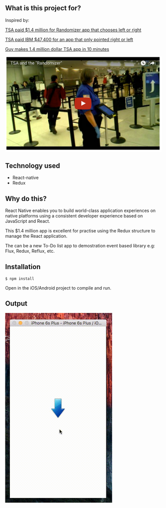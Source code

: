 ## What is this project for?

Inspired by:

[TSA paid $1.4 million for Randomizer app that chooses left or right](http://www.geek.com/apps/tsa-paid-1-4-million-for-randomizer-app-that-chooses-left-or-right-1651337/)

[TSA paid IBM $47,400 for an app that only pointed right or left](http://mashable.com/2016/04/04/tsa-ibm-randomizer-app/#aPKBU.b62Pqw)

[Guy makes 1.4 million dollar TSA app in 10 minutes](https://www.reddit.com/r/videos/comments/4deagz/)

[<img src="./youtube.png">](https://youtu.be/P_KmFJ2gGzw)


## Technology used

* React-native
* Redux

## Why do this?

React Native enables you to build world-class application experiences on native platforms using a consistent developer experience based on JavaScript and React. 

This $1.4 million app is excellent for practise using the Redux structure to manage the React application.

The can be a new To-Do list app to demostration event based library e.g: Flux, Redux, Reflux, etc.

## Installation 

```
$ npm install 
```

Open in the iOS/Android project to compile and run.


## Output

![TSA](./tsa.gif)
